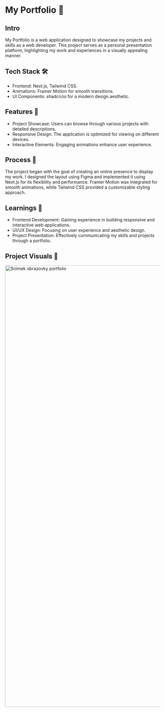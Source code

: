 <h1>My Portfolio 💼</h1>

<h2>Intro</h2>
My Portfolio is a web application designed to showcase my projects and skills as a web developer. This project serves as a personal presentation platform, highlighting my work and experiences in a visually appealing manner.

<h2>Tech Stack 🛠️</h2>
<ul>
<li>Frontend: Next.js, Tailwind CSS.</li>
<li>Animations: Framer Motion for smooth transitions.</li>
<li>UI Components: shadcn/ui for a modern design aesthetic.</li>
</ul>

<h2>Features 🌟</h2>
<ul>
<li>Project Showcase: Users can browse through various projects with detailed descriptions.</li>
<li>Responsive Design: The application is optimized for viewing on different devices.</li>
<li>Interactive Elements: Engaging animations enhance user experience.</li>
</ul>

<h2>Process 🚀</h2>
The project began with the goal of creating an online presence to display my work. I designed the layout using Figma and implemented it using Next.js for its flexibility and performance. Framer Motion was integrated for smooth animations, while Tailwind CSS provided a customizable styling approach.

<h2>Learnings 🧠</h2>
<ul>
<li>Frontend Development: Gaining experience in building responsive and interactive web applications.</li>

<li>UI/UX Design: Focusing on user experience and aesthetic design.</li>
<li>Project Presentation: Effectively communicating my skills and projects through a portfolio.</li>
</ul>

<h2>Project Visuals 📸</h2>
<img width="1439" alt="Snímek obrazovky portfolio" src="https://github.com/user-attachments/assets/e962e4dc-c208-401f-b816-d4715322de91">

